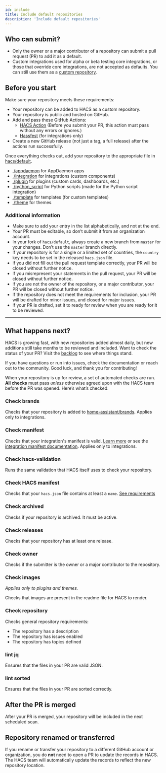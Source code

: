 ```yaml
---
id: include
title: Include default repositories
description: 'Include default repositories'
---
```


## Who can submit?

- Only the owner or a major contributor of a repository can submit a pull request (PR) to add it as a default.
- Custom integrations used for alpha or beta testing core integrations, or those that override core integrations, are not accepted as defaults. You can still use them as a [custom repository](/docs/faq/custom_repositories.md).

## Before you start

Make sure your repository meets these requirements:

- Your repository can be added to HACS as a custom repository.
- Your repository is public and hosted on GitHub.
- Add and pass these GitHub Actions:
    - [HACS Action](https://github.com/hacs/action) (Before you submit your PR, this action must pass without any errors or ignores.)
    - [Hassfest](https://github.com/home-assistant/actions#hassfest) (for integrations only)
- Create a new GitHub release (not just a tag, a full release) after the actions run successfully.

Once everything checks out, add your repository to the appropriate file in [hacs/default](https://github.com/hacs/default).

- [./appdaemon](https://github.com/hacs/default/blob/master/appdaemon) for AppDaemon apps
- [./integration](https://github.com/hacs/default/blob/master/integration) for integrations (custom components)
- [./plugin](https://github.com/hacs/default/blob/master/plugin) for plugins (custom cards, dashboards, etc.)
- [./python_script](https://github.com/hacs/default/blob/master/python_script) for Python scripts (made for the Python script integration)
- [./template](https://github.com/hacs/default/blob/master/template) for templates (for custom templates)
- [./theme](https://github.com/hacs/default/blob/master/theme) for themes


### Additional information

- Make sure to add your entry in the list alphabetically, and not at the end.
- Your PR must be editable, so don’t submit it from an organization account.
- In your fork of `hacs/default`, always create a new branch from `master` for your changes. Don’t use the `master` branch directly.
- If your repository is for a single or a limited set of countries, the `country` key needs to be set in the released `hacs.json` file.
- If you did not fill out the pull request template correctly, your PR will be closed without further notice.
- If you misrepresent your statements in the pull request, your PR will be closed without further notice.
- If you are not the owner of the repository, or a major contributor, your PR will be closed without further notice.
- If the repository does not meet the requirements for inclusion, your PR will be drafted for minor issues, and closed for major issues.
- If your PR is drafted, set it to ready for review when you are ready for it to be reviewed.

---

## What happens next?

HACS is growing fast, with new repositories added almost daily, but new additions still take months to be reviewed and included. Want to check the status of your PR? Visit the [backlog](https://github.com/hacs/default/pulls?q=is%3Apr+is%3Aopen+draft%3Afalse+sort%3Acreated-asc) to see where things stand.

If you have questions or run into issues, check the documentation or reach out to the community. Good luck, and thank you for contributing!

When your repository is up for review, a set of automated checks are run. **All checks** must pass _unless_ otherwise agreed upon with the HACS team before the PR was opened. Here’s what’s checked:

### Check brands

Checks that your repository is added to [home-assistant/brands](https://github.com/home-assistant/brands). Applies only to integrations.

### Check manifest

Checks that your integration's manifest is valid. [Learn more](integration.md#manifestjson) or see the [integration manifest documentation](https://developers.home-assistant.io/docs/creating_integration_manifest). Applies only to integrations.

### Check hacs-validation

Runs the same validation that HACS itself uses to check your repository.

### Check HACS manifest

Checks that your `hacs.json` file contains at least a `name`. [See requirements](https://hacs.xyz/docs/publish/start#hacsjson)

### Check archived

Checks if your repository is archived. It must be active.

### Check releases

Checks that your repository has at least one release.

### Check owner

Checks if the submitter is the owner or a major contributor to the repository.

### Check images

_Applies only to plugins and themes._

Checks that images are present in the readme file for HACS to render. 

### Check repository

Checks general repository requirements:

- The repository has a description
- The repository has issues enabled
- The repository has topics defined

### lint jq

Ensures that the files in your PR are valid JSON.

### lint sorted

Ensures that the files in your PR are sorted correctly.

## After the PR is merged

After your PR is merged, your repository will be included in the next scheduled scan.

## Repository renamed or transferred

If you rename or transfer your repository to a different GitHub account or organization, you do **not** need to open a PR to update the records in HACS. The HACS team will automatically update the records to reflect the new repository location.
